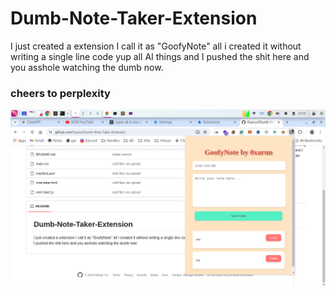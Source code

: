 # Dumb-Note-Taker-Extension
I just created a extension I call it as "GoofyNote" all i created it without writing a single line code yup all AI things and I pushed the shit here and you asshole watching the dumb now.

### cheers to perplexity 

![](goofyshot.png)
